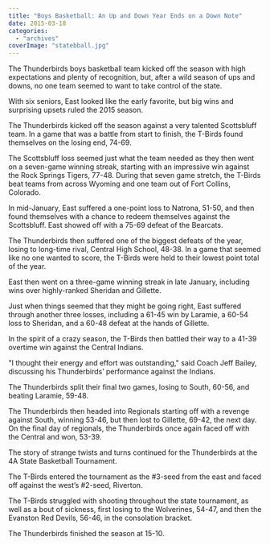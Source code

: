 ```yaml
---
title: "Boys Basketball: An Up and Down Year Ends on a Down Note"
date: 2015-03-18
categories: 
  - "archives"
coverImage: "statebball.jpg"
---
```


The Thunderbirds boys basketball team kicked off the season with high expectations and plenty of recognition, but, after a wild season of ups and downs, no one team seemed to want to take control of the state.

With six seniors, East looked like the early favorite, but big wins and surprising upsets ruled the 2015 season.

The Thunderbirds kicked off the season against a very talented Scottsbluff team. In a game that was a battle from start to finish, the T-Birds found themselves on the losing end, 74-69.

The Scottsbluff loss seemed just what the team needed as they then went on a seven-game winning streak, starting with an impressive win against the Rock Springs Tigers, 77-48. During that seven game stretch, the T-Birds beat teams from across Wyoming and one team out of Fort Collins, Colorado.

In mid-January, East suffered a one-point loss to Natrona, 51-50, and then found themselves with a chance to redeem themselves against the Scottsbluff. East showed off with a 75-69 defeat of the Bearcats.

The Thunderbirds then suffered one of the biggest defeats of the year, losing to long-time rival, Central High School, 48-38. In a game that seemed like no one wanted to score, the T-Birds were held to their lowest point total of the year.

East then went on a three-game winning streak in late January, including wins over highly-ranked Sheridan and Gillette.

Just when things seemed that they might be going right, East suffered through another three losses, including a 61-45 win by Laramie, a 60-54 loss to Sheridan, and a 60-48 defeat at the hands of Gillette.

In the spirit of a crazy season, the T-Birds then battled their way to a 41-39 overtime win against the Central Indians.

"I thought their energy and effort was outstanding," said Coach Jeff Bailey, discussing his Thunderbirds’ performance against the Indians.

The Thunderbirds split their final two games, losing to South, 60-56, and beating Laramie, 59-48.

The Thunderbirds then headed into Regionals starting off with a revenge against South, winning 53-46, but then lost to Gillette, 69-42, the next day. On the final day of regionals, the Thunderbirds once again faced off with the Central and won, 53-39.

The story of strange twists and turns continued for the Thunderbirds at the 4A State Basketball Tournament.

The T-Birds entered the tournament as the #3-seed from the east and faced off against the west’s #2-seed, Riverton.

The T-Birds struggled with shooting throughout the state tournament, as well as a bout of sickness, first losing to the Wolverines, 54-47, and then the Evanston Red Devils, 56-46, in the consolation bracket.

The Thunderbirds finished the season at 15-10.
